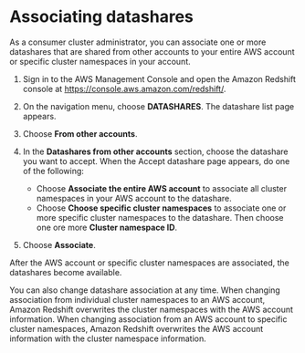 # Associating datashares<a name="accept-datashare-console"></a>

As a consumer cluster administrator, you can associate one or more datashares that are shared from other accounts to your entire AWS account or specific cluster namespaces in your account\. 

1. Sign in to the AWS Management Console and open the Amazon Redshift console at [https://console\.aws\.amazon\.com/redshift/](https://console.aws.amazon.com/redshift/)\.

1. On the navigation menu, choose **DATASHARES**\. The datashare list page appears\.

1. Choose **From other accounts**\.

1. In the **Datashares from other accounts** section, choose the datashare you want to accept\. When the Accept datashare page appears, do one of the following:
   + Choose **Associate the entire AWS account** to associate all cluster namespaces in your AWS account to the datashare\. 
   + Choose **Choose specific cluster namespaces** to associate one or more specific cluster namespaces to the datashare\. Then choose one ore more **Cluster namespace ID**\.

1. Choose **Associate**\. 

After the AWS account or specific cluster namespaces are associated, the datashares become available\.

You can also change datashare association at any time\. When changing association from individual cluster namespaces to an AWS account, Amazon Redshift overwrites the cluster namespaces with the AWS account information\. When changing association from an AWS account to specific cluster namespaces, Amazon Redshift overwrites the AWS account information with the cluster namespace information\.